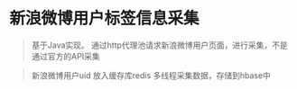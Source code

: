 
# 新浪微博用户标签信息采集

> 基于Java实现。
> 通过http代理池请求新浪微博用户页面，进行采集，不是通过官方的API采集

>新浪微博用户uid 放入缓存库redis
>多线程采集数据，存储到hbase中
